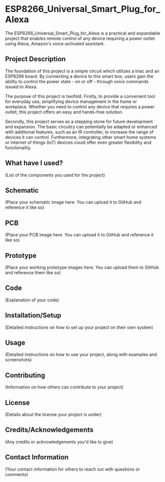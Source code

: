 # ESP8266_Universal_Smart_Plug_for_Alexa

The ESP8266_Universal_Smart_Plug_for_Alexa is a practical and expandable project that enables remote control of any device requiring a power outlet using Alexa, Amazon's voice-activated assistant. 

## Project Description

The foundation of this project is a simple circuit which utilizes a triac and an ESP8266 board. By connecting a device to this smart box, users gain the ability to control the power state - on or off - through voice commands issued to Alexa.

The purpose of this project is twofold. Firstly, to provide a convenient tool for everyday use, simplifying device management in the home or workplace. Whether you need to control any device that requires a power outlet, this project offers an easy and hands-free solution.

Secondly, this project serves as a stepping stone for future development and expansion. The basic circuitry can potentially be adapted or enhanced with additional features, such as an IR controller, to increase the range of devices it can control. Furthermore, integrating other smart home systems or internet of things (IoT) devices could offer even greater flexibility and functionality.

## What have I used?

(List of the components you used for the project)

## Schematic

(Place your schematic image here. You can upload it to GitHub and reference it like so)

## PCB

(Place your PCB image here. You can upload it to GitHub and reference it like so)

## Prototype

(Place your working prototype images here. You can upload them to GitHub and reference them like so)

## Code

(Explanation of your code)

## Installation/Setup

(Detailed instructions on how to set up your project on their own system)

## Usage

(Detailed instructions on how to use your project, along with examples and screenshots)

## Contributing

(Information on how others can contribute to your project)

## License

(Details about the license your project is under)

## Credits/Acknowledgements

(Any credits or acknowledgements you'd like to give)

## Contact Information

(Your contact information for others to reach out with questions or comments)

